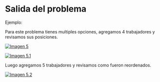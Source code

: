 <h1>Salida del problema</h1>

Ejemplo:

Para este problema tienes multiples opciones, agregamos 4 trabajadores y revisamos sus posiciones.

[![Imagen 5](https://i.postimg.cc/ZR7P6XpN/Screenshot-1.png)](https://postimg.cc/qhKCTbmB)

[![Imagen 5.1](https://i.postimg.cc/wM1X2FQG/Screenshot-2.png)](https://postimg.cc/dZKZt2X2)

Luego agregamos 5 trabajadores y revisamos como fueron reordenados.

[![Imagen 5.2](https://i.postimg.cc/Vv2jVM7L/Screenshot-3.png)](https://postimg.cc/30C4yy5P)
